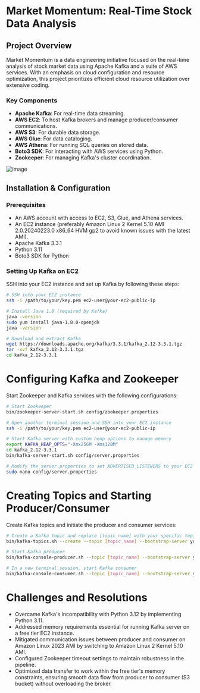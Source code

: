 # Market Momentum: Real-Time Stock Data Analysis

## Project Overview

Market Momentum is a data engineering initiative focused on the real-time analysis of stock market data using Apache Kafka and a suite of AWS services. With an emphasis on cloud configuration and resource optimization, this project prioritizes efficient cloud resource utilization over extensive coding.

### Key Components
- **Apache Kafka**: For real-time data streaming.
- **AWS EC2**: To host Kafka brokers and manage producer/consumer communications.
- **AWS S3**: For durable data storage.
- **AWS Glue**: For data cataloging.
- **AWS Athena**: For running SQL queries on stored data.
- **Boto3 SDK**: For interacting with AWS services using Python.
- **Zookeeper**: For managing Kafka's cluster coordination.

![image](https://github.com/azizbohra17/Market-Momentum-Kafka-Streaming/assets/47524749/9863bf44-f85d-45a0-ac58-5c7f5aa0931d)

## Installation & Configuration

### Prerequisites
- An AWS account with access to EC2, S3, Glue, and Athena services.
- An EC2 instance (preferably Amazon Linux 2 Kernel 5.10 AMI 2.0.20240223.0 x86_64 HVM gp2 to avoid known issues with the latest AMI).
- Apache Kafka 3.3.1
- Python 3.11
- Boto3 SDK for Python

### Setting Up Kafka on EC2
SSH into your EC2 instance and set up Kafka by following these steps:

```bash
# SSH into your EC2 instance
ssh -i /path/to/your/key.pem ec2-user@your-ec2-public-ip

# Install Java 1.8 (required by Kafka)
java -version
sudo yum install java-1.8.0-openjdk
java -version

# Download and extract Kafka
wget https://downloads.apache.org/kafka/3.3.1/kafka_2.12-3.3.1.tgz
tar -xvf kafka_2.12-3.3.1.tgz
cd kafka_2.12-3.3.1
```
# Configuring Kafka and Zookeeper

Start Zookeeper and Kafka services with the following configurations:

```bash
# Start Zookeeper
bin/zookeeper-server-start.sh config/zookeeper.properties

# Open another terminal session and SSH into your EC2 instance
ssh -i /path/to/your/key.pem ec2-user@your-ec2-public-ip

# Start Kafka server with custom heap options to manage memory
export KAFKA_HEAP_OPTS="-Xmx256M -Xms128M"
cd kafka_2.12-3.3.1
bin/kafka-server-start.sh config/server.properties

# Modify the server.properties to set ADVERTISED_LISTENERS to your EC2 public IP
sudo nano config/server.properties
```

# Creating Topics and Starting Producer/Consumer

Create Kafka topics and initiate the producer and consumer services:

```bash
# Create a Kafka topic and replace [topic_name] with your specific topic name
bin/kafka-topics.sh --create --topic [topic_name] --bootstrap-server your-ec2-public-ip:9092 --replication-factor 1 --partitions 1

# Start Kafka producer
bin/kafka-console-producer.sh --topic [topic_name] --bootstrap-server your-ec2-public-ip:9092

# In a new terminal session, start Kafka consumer
bin/kafka-console-consumer.sh --topic [topic_name] --bootstrap-server your-ec2-public-ip:9092
```

# Challenges and Resolutions

- Overcame Kafka's incompatibility with Python 3.12 by implementing Python 3.11.
- Addressed memory requirements essential for running Kafka server on a free tier EC2 instance.
- Mitigated communication issues between producer and consumer on Amazon Linux 2023 AMI by switching to Amazon Linux 2 Kernel 5.10 AMI.
- Configured Zookeeper timeout settings to maintain robustness in the pipeline.
- Optimized data transfer to work within the free tier's memory constraints, ensuring smooth data flow from producer to consumer (S3 bucket) without overloading the broker.

